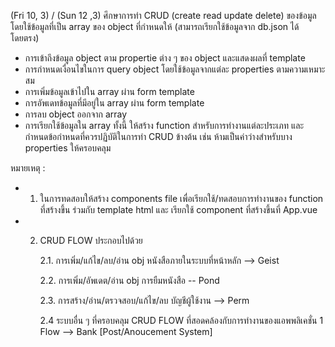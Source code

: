 (Fri 10, 3) / (Sun 12 ,3) ศึกษาการทำ CRUD (create read update delete) ของข้อมูล โดยใช้ข้อมูลที่เป็น array ของ object ที่กำหนดให้ (สามารถเรียกใช้ข้อมูลจาก db.json ได้โดยตรง)
- การเข้าถึงข้อมูล object ตาม propertie ต่าง ๆ ของ object และแสดงผลที่ template 
- การกำหนดเงื่อนไขในการ query object โดยใช้ข้อมูลจากแต่ละ properties ตามความเหมาะสม
- การเพิ่มข้อมูลเข้าไปใน array ผ่าน form template
- การอัพเดทข้อมูลที่มีอยู่ใน array ผ่าน form template
- การลบ object ออกจาก array
- การเรียกใช้ข้อมูลใน array 
ทั้งนี้ ให้สร้าง function สำหรับการทำงานแต่ละประเภท และกำหนดข้อกำหนดที่ควรปฏิบัติในการทำ CRUD ข้างต้น เช่น ห้ามเป็นค่าว่างสำหรับบาง properties ให้ครอบคลุม

หมายเหตุ : 

* 1. ในการทดสอบให้สร้าง components file เพื่อเรียกใช้/ทดสอบการทำงานของ function ที่สร้างขึ้น ร่วมกับ template html และ เรียกใช้ component ที่สร้างขึ้นที่ App.vue

* 2. CRUD FLOW ประกอบไปด้วย

       2.1. การเพิ่ม/แก้ไข/ลบ/อ่าน obj หนังสือภายในระบบที่หน้าหลัก  --> Geist
       
       2.2. การเพิ่ม/อัพเดต/อ่าน obj การยืมหนังสือ -- Pond
       
       2.3. การสร้าง/อ่าน/ตรวจสอบ/แก้ไข/ลบ บัญชีผู้ใช้งาน --> Perm
       
       2.4 ระบบอื่น ๆ ที่ครอบคลุม CRUD FLOW ที่สอดคล้องกับการทำงานของแอพพลิเคชั่น 1 Flow --> Bank [Post/Anoucement System]
